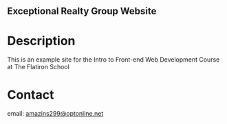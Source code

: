 Exceptional Realty Group Website
---

# Description

This is an example site for the Intro to Front-end Web Development Course at The Flatiron School

# Contact

email: amazins299@optonline.net
